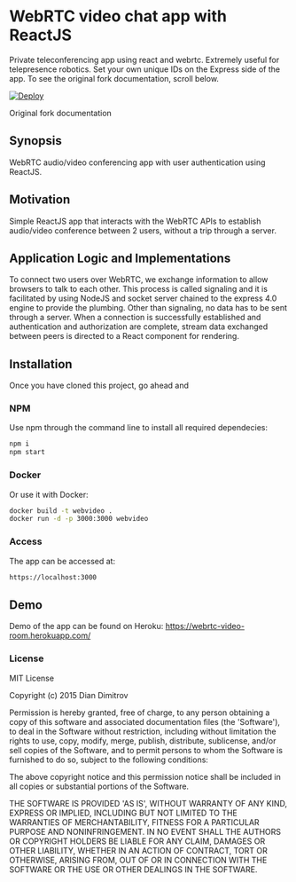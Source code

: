 # WebRTC video chat app with ReactJS
Private teleconferencing app using react and webrtc. Extremely useful for telepresence robotics. Set your own unique IDs on the Express side of the app.
To see the original fork documentation, scroll below.

[![Deploy](https://www.herokucdn.com/deploy/button.svg)](https://heroku.com/deploy?template=https://github.com/tunchunairarko/react-private-teleconference-call/tree/master)


Original fork documentation
## Synopsis
WebRTC audio/video conferencing app with user authentication using ReactJS.
## Motivation
Simple ReactJS app that interacts with the WebRTC APIs to establish audio/video conference between 2 users, without a trip through a server.
## Application Logic and Implementations
To connect two users over WebRTC, we exchange information to allow browsers to talk to each other. This process is called signaling and it is facilitated by using NodeJS and socket server chained to the express 4.0 engine to provide the plumbing. Other than signaling, no data has to be sent through a server. When a connection is successfully established and authentication and authorization are complete, stream data exchanged between peers is directed to a React component for rendering.

## Installation
Once you have cloned this project, go ahead and

### NPM
Use npm through the command line to install all required dependecies:

```bash
npm i
npm start
```

### Docker
Or use it with Docker:

```bash
docker build -t webvideo .
docker run -d -p 3000:3000 webvideo
```

### Access
The app can be accessed at:

```bash
https://localhost:3000
```

## Demo

Demo of the app can be found on Heroku:
https://webrtc-video-room.herokuapp.com/

### License

MIT License

Copyright (c) 2015 Dian Dimitrov

Permission is hereby granted, free of charge, to any person obtaining a copy of this software and associated documentation files (the 'Software'), to deal in the Software without restriction, including without limitation the rights to use, copy, modify, merge, publish, distribute, sublicense, and/or sell copies of the Software, and to permit persons to whom the Software is furnished to do so, subject to the following conditions:

The above copyright notice and this permission notice shall be included in all copies or substantial portions of the Software.

THE SOFTWARE IS PROVIDED 'AS IS', WITHOUT WARRANTY OF ANY KIND, EXPRESS OR IMPLIED, INCLUDING BUT NOT LIMITED TO THE WARRANTIES OF MERCHANTABILITY, FITNESS FOR A PARTICULAR PURPOSE AND NONINFRINGEMENT. IN NO EVENT SHALL THE AUTHORS OR COPYRIGHT HOLDERS BE LIABLE FOR ANY CLAIM, DAMAGES OR OTHER LIABILITY, WHETHER IN AN ACTION OF CONTRACT, TORT OR OTHERWISE, ARISING FROM, OUT OF OR IN CONNECTION WITH THE SOFTWARE OR THE USE OR OTHER DEALINGS IN THE SOFTWARE.
